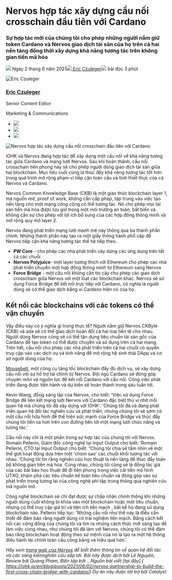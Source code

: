 # Nervos hợp tác xây dựng cầu nối crosschain đầu tiên với Cardano

### **Sự hợp tác mới của chúng tôi cho phép những người nắm giữ token Cardano và Nervos giao dịch tài sản của họ trên cả hai nền tảng đồng thời xây dựng khả năng tương tác trên không gian tiền mã hóa**

![](img/2021-06-02-nervos-partnership-to-build-the-first-cross-chain-bridge-with-cardano.002.png) Ngày 2 tháng 6 năm 2021![](img/2021-06-02-nervos-partnership-to-build-the-first-cross-chain-bridge-with-cardano.002.png)[ Eric Czuleger](tmp//en/blog/authors/eric-czuleger/page-1/)![](img/2021-06-02-nervos-partnership-to-build-the-first-cross-chain-bridge-with-cardano.003.png) bài đọc 3 phút

![Eric Czuleger](img/2021-06-02-nervos-partnership-to-build-the-first-cross-chain-bridge-with-cardano.004.png)[](tmp//en/blog/authors/eric-czuleger/page-1/)

### [**Eric Czuleger**](tmp//en/blog/authors/eric-czuleger/page-1/)

Senior Content Editor

Marketing &amp; Communications

- ![](img/2021-06-02-nervos-partnership-to-build-the-first-cross-chain-bridge-with-cardano.005.png)[](mailto:eric.czuleger@iohk.io "Email")
- ![](img/2021-06-02-nervos-partnership-to-build-the-first-cross-chain-bridge-with-cardano.006.png)[](https://www.linkedin.com/in/eric-czuleger-6b67a395/ "LinkedIn")
- ![](img/2021-06-02-nervos-partnership-to-build-the-first-cross-chain-bridge-with-cardano.007.png)[](https://twitter.com/eczuleger "Twitter")

![Nervos hợp tác xây dựng cầu nối crosschain đầu tiên với Cardano](img/2021-06-02-nervos-partnership-to-build-the-first-cross-chain-bridge-with-cardano.008.jpeg)

IOHK và Nervos đang hợp tác để xây dựng một cầu nối về khả năng tương tác giữa Cardano và mạng lưới Nervos. Sau khi hoàn thành, cầu nối crosschain tiên phong này sẽ cho phép người dùng giao dịch tài sản giữa hai blockchain. Mục tiêu cuối cùng là thúc đẩy khả năng tương tác tốt hơn trong quá trình mở rộng phạm vi tiếp cận toàn cầu và tính thiết thực của cả Nervos và Cardano.

Nervos Common Knowledge Base (CKB) là một giao thức blockchain layer 1, mã nguồn mở, proof of work, không cần cấp phép, tập trung vào việc tạo nền tảng cho một mạng công cộng có thể tương tác. Nó cho phép mọi tài sản tiền mã hóa được lưu giữ trong một môi trường an toàn, bất biến và không cần sự cho phép với lợi ích bổ sung của các hợp đồng thông minh và mở rộng quy mô layer 2.

Nervos đang phát triển mạng lưới mạnh mẽ này thông qua ba thành phần chính. Những thành phần này tạo ra một giấy thông hành phổ cập để Nervos tiếp cận khả năng tương tác thế hệ tiếp theo.

- **PW Core** - cho phép các nhà phát triển xây dựng các ứng dụng trên tất cả các chuỗi
- **Nervos Polyjuice**- một layer tương thích với Ethereum cho phép các nhà phát triển chuyển một hợp đồng thông minh từ Ethereum sang Nervos
- **Force Bridge** - một cầu nối không cần tin cậy cho phép các giao dịch crosschain giữa Nervos với một loạt các blockchain khác. Nervos sẽ sử dụng Force Bridge để kết nối trực tiếp với Cardano, có nghĩa là người dùng sẽ có thể giao dịch bằng ví Cardano hiện có của họ.

## **Kết nối các blockchains với các tokens có thể vận chuyển**

Vậy điều này có ý nghĩa gì trong thực tế? Người nắm giữ Nervos CKByte (CKB) và ada sẽ có thể giao dịch hoán đổi cả hai loại tiền tệ cho nhau. Người dùng Nervos cũng sẽ có thể tận dụng tiêu chuẩn tài sản gốc của Cardano để tạo token có thể được chuyển và sử dụng trên cả hai mạng. Trên hết, cầu nối cho phép các nhà phát triển trên cả hai chuỗi có quyền truy cập vào các dịch vụ và tính năng để mở rộng hệ sinh thái DApp và cơ sở người dùng của họ.

[Mousebelt](https://www.mousebelt.com/), một công cụ tăng tốc blockchain đầy đủ dịch vụ, sẽ xây dựng cầu nối với sự hỗ trợ tài chính từ Nervos. Đội ngũ Cardano sẽ đóng góp chuyên môn và nguồn lực để kết nối Cardano với cầu nối. Công việc phát triển đang được tiến hành và dự kiến ​​sẽ hoàn thành trong sáu tuần tới.

Kevin Wang, đồng sáng lập của Nervos, cho biết: 'Việc sử dụng Force Bridge để liên kết mạng lưới Nervos với Cardano đặc biệt thú vị nhờ mối quan hệ mà chúng tôi đã xây dựng với IOHK'. 'Chúng tôi đã và đang phát triển quan hệ đối tác nghiên cứu và phát triển, nhưng chúng tôi sẽ sớm có một cầu nối hữu hình để thể hiện sức mạnh của Force Bridge và thúc đẩy chúng tôi tiến xa hơn trên con đường tiến tới một mạng lưới chức năng và tương tác.'

Cầu nối này chỉ là một phần trong sự hợp tác của chúng tôi với Nervos. Romain Pellerin, Giám đốc công nghệ tại Input Output cho biết: 'Romain Pellerin, CTO tại Input Output cho biết: “Chúng tôi chia sẻ tầm nhìn về một thế giới hoạt động dựa trên một 'chòm sao' các chuỗi khối tương tác với nhau. 'Chúng tôi tin rằng nghiên cứu học thuật là nền tảng để thúc đẩy toàn bộ không gian tiền mã hóa. Cùng nhau, chúng tôi cũng sẽ là đồng tác giả của các bài báo học thuật để đi tiên phong trong việc cải tiến mô hình UTXO, khám phá các tiêu chuẩn kế toán tiêu chuẩn và đóng góp vào sự phát triển trong tương lai của công nghệ phi tập trung thông qua nghiên cứu mã nguồn mở.

Công nghệ blockchain sẽ chỉ đạt được sự chấp nhận chính thống khi những người dùng cuối không bị khóa vào một blockchain hoặc một tiêu chuẩn, nhưng có thể truy cập giá trị và tiện ích liền mạch , bất kể họ đang sử dụng blockchain nào. Pellerin tiếp tục: 'Những cầu nối như thế này là điều cần thiết để đảm bảo rằng người dùng có trải nghiệm liền mạch. Bằng cách kết nối các cộng đồng của chúng tôi và tìm ra những cách thức mới sáng tạo để làm việc cùng nhau, như chúng tôi đã làm với Nervos, chúng tôi có thể đảm bảo rằng blockchain hoạt động theo sứ mệnh của nó là tạo ra một hệ thống điều hành tài chính toàn cầu công bằng và hiệu quả hơn.'

*Hãy xem [trang web của Nervos](https://www.nervos.org/) để biết thêm thông tin về quan hệ đối tác và các sáng kiến ​​nghiên cứu sắp tới. Bài này được dịch bởi Lê Nguyên, Review bởi Quang Pham, Biên tập bởi ...Nguồn bài viết [tại đây] ( https://iohk.io/en/blog/posts/2021/06/02/nervos-partnership-to-build-the-first-cross-chain-bridge-with-cardano/) *Dự án này được tài trợ bởi Catalyst**
